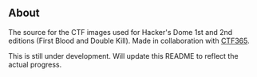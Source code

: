 ## About

The source for the CTF images used for Hacker's Dome 1st and 2nd editions (First Blood and Double Kill). Made in collaboration with [CTF365](https://ctf365.com).

This is still under development. Will update this README to reflect the actual progress.
